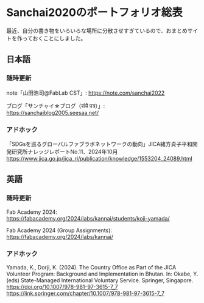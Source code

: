 # Sanchai2020のポートフォリオ総表

最近、自分の書き物をいろいろな場所に分散させすぎているので、おまとめサイトを作っておくことにしました。

## **日本語**
### **随時更新**
note「山田浩司@FabLab CST」: https://note.com/sanchai2022

ブログ「サンチャイ☆ブログ（संचै पत्र）」: https://sanchaiblog2005.seesaa.net/


### **アドホック**
「SDGsを巡るグローバルファブラボネットワークの動向」JICA緒方貞子平和開発研究所ナレッジレポートNo.11、2024年10月
https://www.jica.go.jp/jica_ri/publication/knowledge/1553204_24089.html

## **英語**
### **随時更新**
Fab Academy 2024: https://fabacademy.org/2024/labs/kannai/students/koji-yamada/

Fab Academy 2024 (Group Assignments): https://fabacademy.org/2024/labs/kannai/

### **アドホック**
Yamada, K., Dorji, K. (2024). The Country Office as Part of the JICA Volunteer Program: Background and Implementation in Bhutan. In: Okabe, Y. (eds) State-Managed International Voluntary Service. Springer, Singapore. https://doi.org/10.1007/978-981-97-3615-7_7
https://link.springer.com/chapter/10.1007/978-981-97-3615-7_7
